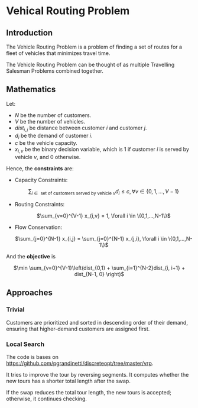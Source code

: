 # Vehical Routing Problem

## Introduction

The Vehicle Routing Problem is a problem of finding a set of routes for a fleet of vehicles that minimizes travel time. 

The Vehicle Routing Problem can be thought of as multiple Travelling Salesman Problems combined together.

## Mathematics

Let: 
- $N$ be the number of customers.
- $V$ be the number of vehicles.
- $dist_{i,j}$ be distance between customer $i$ and customer $j$.
- $d_i$ be the demand of customer $i$.
- $c$ be the vehicle capacity.
- $x_{i,v}$ be the binary decision variable, which is $1$ if customer $i$ is served by vehicle $v$, and $0$ otherwise.

Hence, the **constraints** are:
- Capacity Constraints: <p align="center"> 
$\sum_{i \in \text{ set of customers served by vehicle }v} d_{i} \leq c, \forall v \in \{0,1,...,V-1\}$ </p>


- Routing Constraints: <p align="center">
$\sum_{v=0}^{V-1} x_{i,v} = 1, \forall i \in \{0,1,...,N-1\}$
</p>

- Flow Conservation: <p align="center">
$\sum_{j=0}^{N-1} x_{i,j} = \sum_{j=0}^{N-1} x_{j,i}, \forall i \in \{0,1,...,N-1\}$
</p>

And the **objective** is <p align="center">
$\min \sum_{v=0}^{V-1}\left(dist_{0,1} + \sum_{i=1}^{N-2}dist_{i, i+1} + dist_{N-1, 0} \right)$
</p>

## Approaches

### Trivial

Customers are prioritized and sorted in descending order of their demand, ensuring that higher-demand customers are assigned first. 

### Local Search

The code is bases on https://github.com/pgrandinetti/discreteopt/tree/master/vrp.

It tries to improve the tour by reversing segments. It computes whether the new tours has a shorter total length after the swap.

If the swap reduces the total tour length, the new tours is accepted; otherwise, it continues checking.

